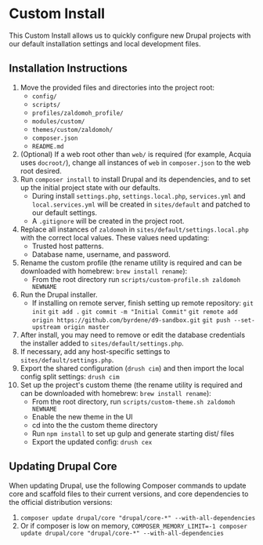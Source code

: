 # Custom Install

This Custom Install allows us to quickly configure new Drupal projects
with our default installation settings and local development files.

## Installation Instructions

1. Move the provided files and directories into the project root:
    * `config/`
    * `scripts/`
    * `profiles/zaldomoh_profile/`
    * `modules/custom/`
    * `themes/custom/zaldomoh/`
    * `composer.json`
    * `README.md`
2. (Optional) If a web root other than `web/` is required (for example,
  Acquia uses `docroot/`), change all instances of `web` in `composer.json` to
  the web root desired.
3. Run `composer install` to install Drupal and its dependencies, and to set up
  the initial project state with our defaults.
    * During install `settings.php`, `settings.local.php`, `services.yml` and
      `local.services.yml` will be created in `sites/default` and patched to
      our default settings.
    * A `.gitignore` will be created in the project root.
4. Replace all instances of `zaldomoh` in
  `sites/default/settings.local.php` with the correct local values. These values
  need updating:
    * Trusted host patterns.
    * Database name, username, and password.
5. Rename the custom profile (the rename utility is required and can be downloaded with homebrew: `brew install rename`):
    * From the root directory run `scripts/custom-profile.sh zaldomoh NEWNAME`
6. Run the Drupal installer.
    * If installing on remote server, finish setting up remote repository:
    `git init`
    `git add .`
    `git commit -m "Initial Commit"`
    `git remote add origin https://github.com/byrdene/d9-sandbox.git`
    `git push --set-upstream origin master`
7. After install, you may need to remove or edit the database credentials the installer added to
  `sites/default/settings.php`. 
8. If necessary, add any host-specific settings to `sites/default/settings.php`.
9. Export the shared configuration (`drush cim`) and then import the local config split settings: `drush cim`  
10. Set up the project's custom theme (the rename utility is required and can be downloaded with homebrew: `brew install rename`):
    * From the root directory, run `scripts/custom-theme.sh zaldomoh NEWNAME`
    * Enable the new theme in the UI
    * cd into the the custom theme directory
    * Run `npm install` to set up gulp and generate starting dist/ files
    * Export the updated config: `drush cex`
      
## Updating Drupal Core

When updating Drupal, use the following Composer commands to update core and
scaffold files to their current versions, and core dependencies to the official
distribution versions: 
1. `composer update drupal/core "drupal/core-*" --with-all-dependencies`
2. Or if composer is low on memory, `COMPOSER_MEMORY_LIMIT=-1 composer update drupal/core "drupal/core-*" --with-all-dependencies` 


